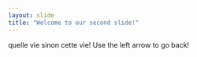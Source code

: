 ```yaml
---
layout: slide
title: "Welcome to our second slide!"
---
```

quelle vie sinon cette vie!
Use the left arrow to go back!
